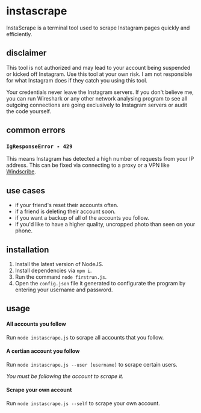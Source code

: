 # instascrape
InstaScrape is a terminal tool used to scrape Instagram pages quickly and efficiently.

## disclaimer
This tool is not authorized and may lead to your account being suspended or kicked off
Instagram. Use this tool at your own risk. I am not responsible for what Instagram does
if they catch you using this tool.

Your credentials never leave the Instagram servers. If you don't believe me, you can run Wireshark 
or any other network analysing program to see all outgoing connections are going exclusively to 
Instagram servers or audit the code yourself.

## common errors
### ``IgResponseError - 429``
This means Instagram has detected a high number of requests from your IP address. This can be fixed
via connecting to a proxy or a VPN like [Windscribe](https://windscribe.com).

## use cases
- if your friend's reset their accounts often.
- if a friend is deleting their account soon.
- if you want a backup of all of the accounts you follow.
- if you'd like to have a higher quality, uncropped photo than seen on your phone.

## installation
1. Install the latest version of NodeJS.
2. Install dependencies via ``npm i``.
3. Run the command ``node firstrun.js``.
4. Open the ``config.json`` file it generated to configurate the program by entering your username and password.

## usage
#### All accounts you follow
Run ``node instascrape.js`` to scrape all accounts that you follow.
#### A certian account you follow
Run ``node instascrape.js --user [username]`` to scrape certain users.

*You must be following the account to scrape it.*
#### Scrape your own account
Run ``node instascrape.js --self`` to scrape your own account.
